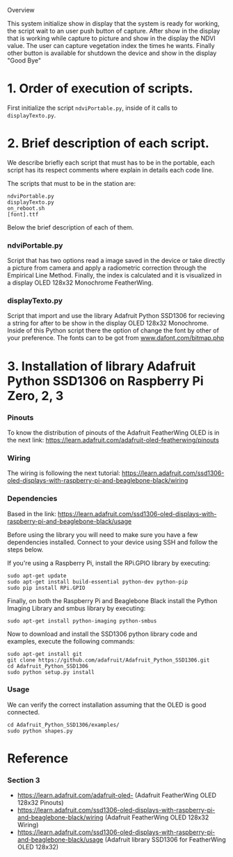Overview

This system initialize show in display that the system is ready for working, the script wait to an user push button of capture. After show in the display that is working while capture to picture and show in the display the NDVI value. The user can capture vegetation index the times he wants. Finally other button is available for shutdown the device and show in the display "Good Bye"

# 1. Order of execution of scripts.

First initialize the script `ndviPortable.py`, inside of it calls to `displayTexto.py`.

# 2. Brief description of each script.
We describe briefly each script that must has to be in the portable, each script has its respect comments where explain in details each  code line.

The scripts that must to be in the station are:
```
ndviPortable.py
displayTexto.py
on_reboot.sh
[font].ttf
```

Below the brief description of each of them.

### ndviPortable.py
Script that has two options read a image saved in the device or take directly a picture from camera and apply a radiometric correction through the Empirical Line Method. Finally, the index is calculated and it is visualized in a display OLED 128x32 Monochrome FeatherWing.

### displayTexto.py
Script that import and use the library Adafruit Python SSD1306 for recieving a string for after to be show in the display OLED 128x32 Monochrome. Inside of this Python script there the option of change the font by other of your preference. The fonts can to be got from www.dafont.com/bitmap.php 

# 3. Installation of library Adafruit Python SSD1306 on Raspberry Pi Zero, 2, 3

### Pinouts

To know the distribution of pinouts of the Adafruit FeatherWing OLED is in the next link: https://learn.adafruit.com/adafruit-oled-featherwing/pinouts

### Wiring

The wiring is following the next tutorial: https://learn.adafruit.com/ssd1306-oled-displays-with-raspberry-pi-and-beaglebone-black/wiring

### Dependencies

Based in the link: https://learn.adafruit.com/ssd1306-oled-displays-with-raspberry-pi-and-beaglebone-black/usage

Before using the library you will need to make sure you have a few dependencies installed. Connect to your device using SSH and follow the steps below.

If you're using a Raspberry Pi, install the RPi.GPIO library by executing:
```
sudo apt-get update
sudo apt-get install build-essential python-dev python-pip
sudo pip install RPi.GPIO
```

Finally, on both the Raspberry Pi and Beaglebone Black install the Python Imaging Library and smbus library by executing:
```
sudo apt-get install python-imaging python-smbus
```

Now to download and install the SSD1306 python library code and examples, execute the following commands:
```
sudo apt-get install git
git clone https://github.com/adafruit/Adafruit_Python_SSD1306.git
cd Adafruit_Python_SSD1306
sudo python setup.py install
```

### Usage
We can verify the correct installation assuming that the OLED is good connected.
```
cd Adafruit_Python_SSD1306/examples/
sudo python shapes.py
```

# Reference

### Section 3
 - https://learn.adafruit.com/adafruit-oled- (Adafruit FeatherWing OLED 128x32 Pinouts)
 - https://learn.adafruit.com/ssd1306-oled-displays-with-raspberry-pi-and-beaglebone-black/wiring (Adafruit FeatherWing OLED 128x32 Wiring)
 - https://learn.adafruit.com/ssd1306-oled-displays-with-raspberry-pi-and-beaglebone-black/usage (Adafruit library SSD1306 for FeatherWing OLED 128x32)
